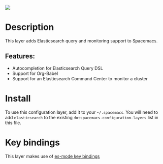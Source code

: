 ![](img/elasticsearch.png)

Description
===========

This layer adds Elasticsearch query and monitoring support to Spacemacs.

Features:
---------

-   Autocompletion for Elasticsearch Query DSL
-   Support for Org-Babel
-   Support for an Elasticsearch Command Center to monitor a cluster

Install
=======

To use this configuration layer, add it to your `~/.spacemacs`. You will
need to add `elasticsearch` to the existing
`dotspacemacs-configuration-layers` list in this file.

Key bindings
============

This layer makes use of [es-mode key
bindings](https://github.com/dakrone/es-mode#keyboard-shortcuts)
